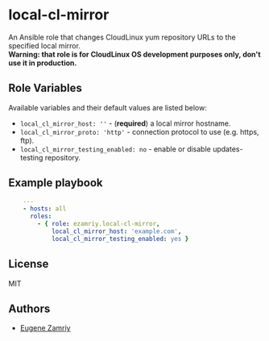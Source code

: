 # local-cl-mirror

An Ansible role that changes CloudLinux yum repository URLs to the specified local mirror.  
**Warning: that role is for CloudLinux OS development purposes only, don't use it in production.**

## Role Variables

Available variables and their default values are listed below:

* `local_cl_mirror_host: ''` - (**required**) a local mirror hostname.
* `local_cl_mirror_proto: 'http'` - connection protocol to use (e.g. https, ftp).
* `local_cl_mirror_testing_enabled: no` - enable or disable updates-testing repository.


## Example playbook

```yaml
    ---
    - hosts: all
      roles:
        - { role: ezamriy.local-cl-mirror,
            local_cl_mirror_host: 'example.com',
            local_cl_mirror_testing_enabled: yes }
```


## License

MIT


## Authors

* [Eugene Zamriy](https://github.com/ezamriy)
